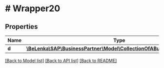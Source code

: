 # # Wrapper20

## Properties

Name | Type | Description | Notes
------------ | ------------- | ------------- | -------------
**d** | [**\BeLenka\SAP\BusinessPartner\Model\CollectionOfABuPaAddressUsageType**](CollectionOfABuPaAddressUsageType.md) |  | [optional]

[[Back to Model list]](../../README.md#models) [[Back to API list]](../../README.md#endpoints) [[Back to README]](../../README.md)
